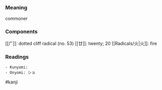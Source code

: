### Meaning

commoner

### Components

[[广]]: dotted cliff radical (no. 53) [[廿]]: twenty; 20 [[Radicals/火|火]]: fire

### Readings

```
- Kunyomi: 
- Onyomi: ショ
```

#kanji